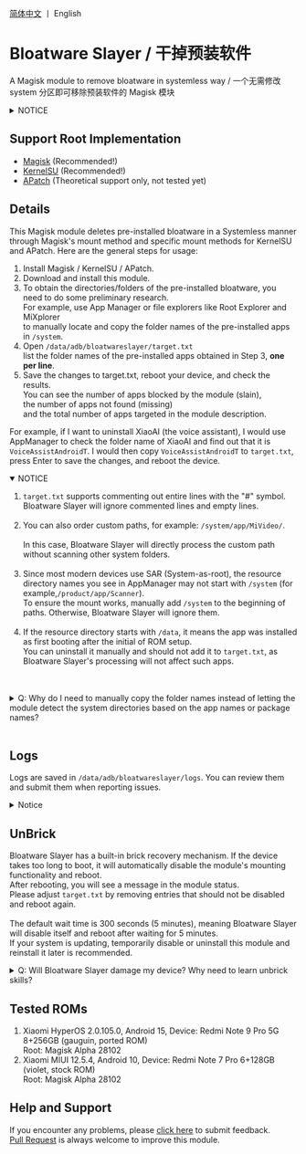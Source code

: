 [简体中文](README.md) 丨 English <br>

# Bloatware Slayer / 干掉预装软件

A Magisk module to remove bloatware in systemless way
/ 一个无需修改 system 分区即可移除预装软件的 Magisk 模块

<details>
<summary>NOTICE</summary>
This Magisk required devices with unlocked BootLoader and specific Root Modules Manager (Magisk/KernelSU/APatch).
This Magisk module WILL NOT be able to work if your device doesn't get root access or even unlock BootLoader.
</details>

## Support Root Implementation

- [Magisk](https://github.com/topjohnwu/Magisk) (Recommended!)
- [KernelSU](https://github.com/tiann/KernelSU) (Recommended!)
- [APatch](https://github.com/bmax121/APatch) (Theoretical support only, not tested yet)

## Details

This Magisk module deletes pre-installed bloatware in a Systemless manner through Magisk's mount method and specific mount methods for KernelSU and APatch. Here are the general steps for usage:

1. Install Magisk / KernelSU / APatch.
2. Download and install this module.
3. To obtain the directories/folders of the pre-installed bloatware, you need to do some preliminary research.<br>
For example, use App Manager or file explorers like Root Explorer and MiXplorer<br>
to manually locate and copy the folder names of the pre-installed apps in <code>/system</code>.<br>
4. Open <code>/data/adb/bloatwareslayer/target.txt</code> <br>
list the folder names of the pre-installed apps obtained in Step 3, **one per line**.<br>
5. Save the changes to target.txt, reboot your device, and check the results.<br>
You can see the number of apps blocked by the module (slain),<br>
the number of apps not found (missing)<br>
and the total number of apps targeted in the module description.<br>

For example, if I want to uninstall XiaoAI (the voice assistant), I would use AppManager to check the folder name of XiaoAI and find out that it is <code>VoiceAssistAndroidT</code>. I would then copy <code>VoiceAssistAndroidT</code> to <code>target.txt</code>, press Enter to save the changes, and reboot the device.<br>

<details open>
<summary>NOTICE</summary>
<ol>
<li><code>target.txt</code> supports commenting out entire lines with the "#" symbol.<br>
Bloatware Slayer will ignore commented lines and empty lines.</li><br>
<li>You can also order custom paths, for example: <code>/system/app/MiVideo/</code>.</li><br>
In this case, Bloatware Slayer will directly process the custom path without scanning other system folders.<br><br>
<li>Since most modern devices use SAR (System-as-root), the resource directory names you see in AppManager may not start with <code>/system</code> (for example,<code>/product/app/Scanner</code>).<br>
To ensure the mount works, manually add <code>/system</code> to the beginning of paths. Otherwise, Bloatware Slayer will ignore them.</li><br>
<li>If the resource directory starts with <code>/data</code>, it means the app was installed as first booting after the initial of ROM setup.<br>
You can uninstall it manually and should not add it to <code>target.txt</code>, as Bloatware Slayer's processing will not affect such apps.</li><br>
</ol>
</details><br>

<details>
<summary>Q: Why do I need to manually copy the folder names instead of letting the module detect the system directories based on the app names or package names?</summary>

A:Firstly, <b>app names and package names are not reliable</b>.<br>
For most standard ROMs, system directories/folders are named in languages other than English is highly impossible.<br>
Moreover, there are many cases where the app name has no relation to its system directory/folder name at all.<br>
<em>For example, there is an app named "System Service", but its directory/folder name is "AdPushService", and its package name is "com.android.adpromote".</em><br>
As for package names, it is very difficult to locate the system directory of an app based on its package name during the post-fs-data stage.<br>By the time the system reaches the service stage or even can see the lockscreen, it is too late to detect the apps.<br>
At this point, the module system has already been mounted, and it is no longer possible to block system apps after this stage.<br><br>
Secondly, although this module operates in a Systemless way (without modifying the system),<br>
<b>you must always know and be certain of what you are doing</b>.<br>
You need to be aware of which system apps you want to block,<br>
<b>rather than blindly copying someone else's list and blaming the Magisk module when something goes wrong</b>.<br>
</details><br>

## Logs

Logs are saved in <code>/data/adb/bloatwareslayer/logs</code>. You can review them and submit them when reporting issues.

<details>
<summary>Notice</summary>
<code>log_pfd_(timestamp).txt</code> contains logs related to the core functionality of Bloatware Slayer.<br>
Since the system is not fully initialized at this stage, the timestamps may appear unusual. Please do not be concerned.<br>
<code>log_s_(timestamp).txt</code> contains logs related to additional features of Bloatware Slayer.<br>
<code>log_install_(timestamp).txt</code> is the log automatically generated during the installation of Bloatware Slayer.<br>
When reporting issues, please package the entire logs folder and upload it.
</details>


## UnBrick

Bloatware Slayer has a built-in brick recovery mechanism. If the device takes too long to boot, it will automatically disable the module's mounting functionality and reboot.<br>
After rebooting, you will see a message in the module status.<br>
Please adjust <code>target.txt</code> by removing entries that should not be disabled and reboot again.<br><br>
The default wait time is 300 seconds (5 minutes), meaning Bloatware Slayer will disable itself and reboot after waiting for 5 minutes.<br>If your system is updating, temporarily disable or uninstall this module and reinstall it later is recommended.

<details>
<summary>Q: Will Bloatware Slayer damage my device? Why need to learn unbrick skills?</summary>
Firstly, Bloatware Slayer only uses the built-in methods of Magisk and KernelSU/APatch to make the folders of pre-installed apps empty or invisible, preventing the system from installing and loading these apps.<br>
<b>The module itself does not directly modify the system</b>.<br>
Once you disable or uninstall this module, all changes will be reverted, and your system will not be damaged.<br>
This is the essence of being "systemless (no system modification)"<br><br>
However, some apps should not be uninstalled or blocked casually.<br>
Firstly, consider <b>system stability</b>.<br>
<b>Some apps are essential for maintaining normal system operations</b>, such as Settings and System UI.<br>
Fortunately, only a small number of system apps fall into this category----perhaps only 20-30 out of 100 system apps.<br><br>
Secondly, some manufacturers (e.g.MIUI, Huawei, Google) include a large number of apps that appear "reasonable" but are essentially adware and data collection tools.<br>
These apps are placed on a system whitelist, and most restrictions do not apply to them. The critical issue is that <b>the system may refuse to boot if these apps are uninstalled or missing</b>.<br>It may get stuck on the boot animation or fail to provide certain services.<br><br>
If you add certain apps to <code>target.txt</code> and the device gets stuck on the boot animation or the first boot screen, it means either these apps are essential for maintaining normal system operations or they are the "uninstall-and-break" type of apps.<br>In such cases, you need to use the brick recovery method. Here are some suggestions:<br>

1. For **Magisk Alpha**, if the device fails to boot normally twice, it will enter safe mode and disable all modules on the third boot. You can then modify <code>target.txt</code>.
2. For **KernelSU/APatch**, during the boot process from the first screen to the boot animation, you can press the volume-down button about ten times consecutively (not long-press). If your device's KernelSU kernel includes the brick recovery code, it will likely enter safe mode and disable all modules.
3. For devices that support third-party Recovery, you can use the Recovery's module management interface to easily disable Bloatware Slayer when using Magisk.
</details>

## Tested ROMs

1. Xiaomi HyperOS 2.0.105.0, Android 15, Device: Redmi Note 9 Pro 5G 8+256GB (gauguin, ported ROM)<br>
    Root: Magisk Alpha 28102<br>
2. Xiaomi MIUI 12.5.4, Android 10, Device: Redmi Note 7 Pro 6+128GB (violet, stock ROM)<br>
    Root: Magisk Alpha 28102<br>

## Help and Support

If you encounter any problems, please [click here](https://github.com/Astoritin/Bloatware_Slayer/issues) to submit feedback.<br>
[Pull Request](https://github.com/Astoritin/Bloatware_Slayer/pulls) is always welcome to improve this module.
